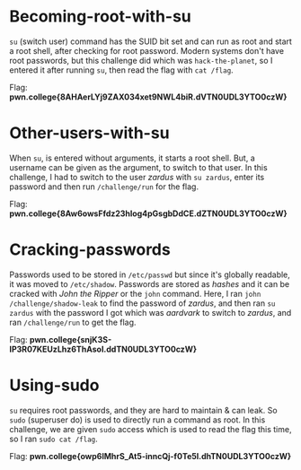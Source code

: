 # Becoming-root-with-su

`su` (switch user) command has the SUID bit set and can run as root and start a root shell, after checking for root password. Modern systems don't have root passwords, but this challenge did which was `hack-the-planet`, so I entered it after running `su`, then read the flag with `cat /flag`.

Flag: **pwn.college{8AHAerLYj9ZAX034xet9NWL4biR.dVTN0UDL3YTO0czW}**

# Other-users-with-su

When `su`, is entered without arguments, it starts a root shell. But, a username can be given as the argument, to switch to that user. In this challenge, I had to switch to the user *zardus* with `su zardus`, enter its password and then run `/challenge/run` for the flag.

Flag: **pwn.college{8Aw6owsFfdz23hlog4pGsgbDdCE.dZTN0UDL3YTO0czW}**

# Cracking-passwords

Passwords used to be stored in `/etc/passwd` but since it's globally readable, it was moved to `/etc/shadow`. Passwords are stored as *hashes* and it can be cracked with *John the Ripper* or the `john` command. Here, I ran `john /challenge/shadow-leak` to find the password of *zardus*, and then ran `su zardus` with the password I got which was *aardvark* to switch to *zardus*, and ran `/challenge/run` to get the flag.

Flag: **pwn.college{snjK3S-IP3R07KEUzLhz6ThAsoI.ddTN0UDL3YTO0czW}**

# Using-sudo

`su` requires root passwords, and they are hard to maintain & can leak. So `sudo` (superuser do) is used to directly run a command as root. In this challenge, we are given `sudo` access which is used to read the flag this time, so I ran `sudo cat /flag`.

Flag: **pwn.college{owp6lMhrS_At5-inncQj-f0Te5l.dhTN0UDL3YTO0czW}**